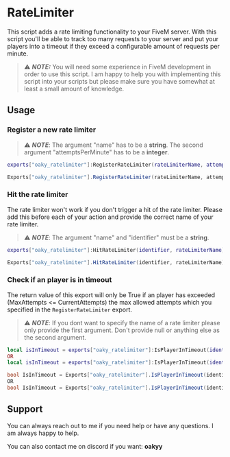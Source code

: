 # RateLimiter

This script adds a rate limiting functionality to your FiveM server. With this script you'll be able to track too many requests to your server and put your players into a timeout if they exceed a configurable amount of requests per minute.

> ⚠️ **_NOTE:_** You will need some experience in FiveM development in order to use this script. I am happy to help you with implementing this script into your scripts but please make sure you have somewhat at least a small amount of knowledge.

## Usage

### Register a new rate limiter

> ⚠️ **_NOTE_**: The argument "name" has to be a **string**. The second argument "attemptsPerMinute" has to be a **integer**.

```lua
exports["oaky_ratelimiter"]:RegisterRateLimiter(rateLimiterName, attemptsPerMinute)
```

```csharp
Exports["oaky_ratelimiter"].RegisterRateLimiter(rateLimiterName, attemptsPerMinute)
```

### Hit the rate limiter

The rate limiter won't work if you don't trigger a hit of the rate limiter.
Please add this before each of your action and provide the correct name of your rate limiter.

> ⚠️ **_NOTE_**: The argument "name" and "identifier" must be a **string**.

```lua
exports["oaky_ratelimiter"]:HitRateLimiter(identifier, rateLimiterName)
```

```csharp
Exports["oaky_ratelimiter"].HitRateLimiter(identifier, rateLimiterName)
```

### Check if an player is in timeout

The return value of this export will only be True if an player has exceeded (MaxAttempts <= CurrentAttempts) the max allowed attempts which you specified in the `RegisterRateLimiter` export.

> ⚠️ **_NOTE_**: If you dont want to specify the name of a rate limiter please only provide the first argument. Don't provide null or anything else as the second argument.

```lua
local isInTimeout = exports["oaky_ratelimiter"]:IsPlayerInTimeout(identifier, rateLimiterName)
OR
local isInTimeout = exports["oaky_ratelimiter"]:IsPlayerInTimeout(identifier)
```

```csharp
bool IsInTimeout = Exports["oaky_ratelimiter"].IsPlayerInTimeout(identifier, rateLimiterName)
OR
bool IsInTimeout = Exports["oaky_ratelimiter"].IsPlayerInTimeout(identifier)
```

## Support
You can always reach out to me if you need help or have any questions. I am always happy to help.

You can also contact me on discord if you want: **oakyy**